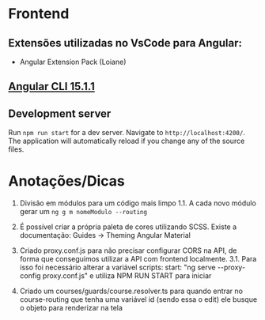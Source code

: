 # Frontend

## Extensões utilizadas no VsCode para Angular:

- Angular Extension Pack (Loiane)

## [Angular CLI 15.1.1](https://github.com/angular/angular-cli)

## Development server

Run `npm run start` for a dev server. Navigate to `http://localhost:4200/`. The application will automatically reload if you change any of the source files.

# Anotações/Dicas

1. Divisão em módulos para um código mais limpo
   1.1. A cada novo módulo gerar um `ng g m nomeModulo --routing`

2. É possível criar a própria paleta de cores utilizando SCSS. Existe a documentação: Guides -> Theming Angular Material

3. Criado proxy.conf.js para não precisar configurar CORS na API, de forma que conseguimos utilizar a API com frontend localmente.
   3.1. Para isso foi necessário alterar a variável scripts: start: "ng serve --proxy-config proxy.conf.js" e utiliza NPM RUN START para iniciar

4. Criado um courses/guards/course.resolver.ts para quando entrar no course-routing que tenha uma variável id (sendo essa o edit) ele busque o objeto para renderizar na tela
